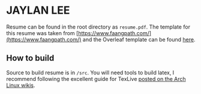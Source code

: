 # JAYLAN LEE
Resume can be found in the root directory as ``resume.pdf``. The template for this resume was taken from [https://www.faangpath.com/](https://www.faangpath.com/) and the Overleaf template can be found [here](https://www.overleaf.com/latex/templates/faangpath-simple-template/npsfpdqnxmbc).

## How to build
Source to build resume is in ``/src``. 
You will need tools to build latex, I recommend following the excellent guide for TexLive [posted on the Arch Linux wikis](https://wiki.archlinux.org/title/TeX_Live).
